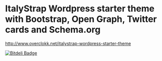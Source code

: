 ItalyStrap Wordpress starter theme with Bootstrap, Open Graph, Twitter cards and Schema.org
==========
http://www.overclokk.net/italystrap-wordpress-starter-theme

[![Bitdeli Badge](https://d2weczhvl823v0.cloudfront.net/overclokk/italystrap/trend.png)](https://bitdeli.com/free "Bitdeli Badge")

